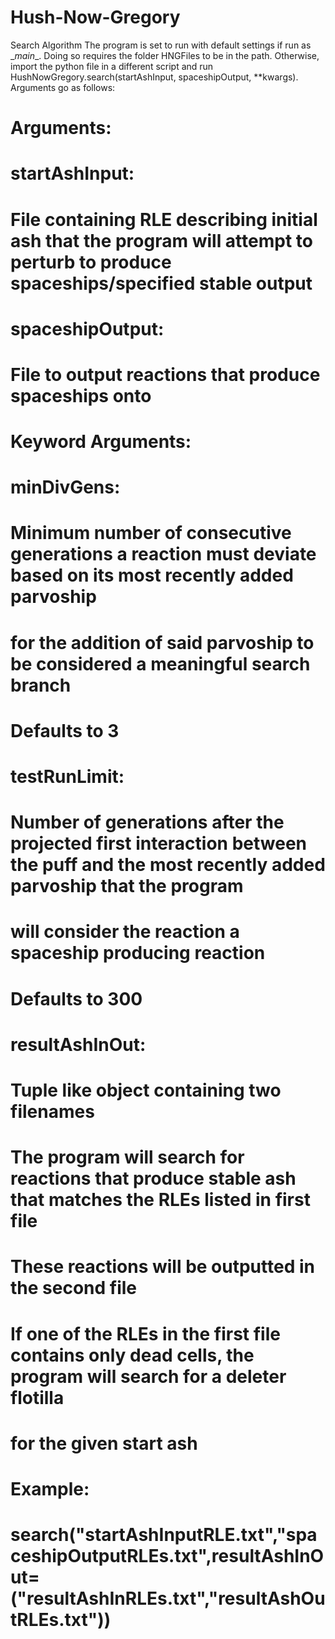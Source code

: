 # Hush-Now-Gregory
Search Algorithm
The program is set to run with default settings if run as \__main__.
Doing so requires the folder HNGFiles to be in the path.
Otherwise, import the python file in a different script and run HushNowGregory.search(startAshInput, spaceshipOutput, \**kwargs).
Arguments go as follows:

# Arguments:
#     startAshInput:
#         File containing RLE describing initial ash that the program will attempt to perturb to produce spaceships/specified stable output
#     spaceshipOutput:
#         File to output reactions that produce spaceships onto
# Keyword Arguments:
#     minDivGens:
#         Minimum number of consecutive generations a reaction must deviate based on its most recently added parvoship
#         for the addition of said parvoship to be considered a meaningful search branch
#         Defaults to 3
#     testRunLimit:
#         Number of generations after the projected first interaction between the puff and the most recently added parvoship that the program
#         will consider the reaction a spaceship producing reaction
#         Defaults to 300
#     resultAshInOut:
#         Tuple like object containing two filenames
#         The program will search for reactions that produce stable ash that matches the RLEs listed in first file
#         These reactions will be outputted in the second file
#         If one of the RLEs in the first file contains only dead cells, the program will search for a deleter flotilla
#         for the given start ash
# Example:
#     search("startAshInputRLE.txt","spaceshipOutputRLEs.txt",resultAshInOut=("resultAshInRLEs.txt","resultAshOutRLEs.txt"))
